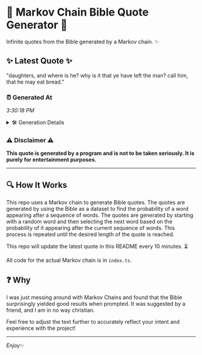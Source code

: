 # 📖 Markov Chain Bible Quote Generator 📖

Infinite quotes from the Bible generated by a Markov chain. ✨

## ✨ Latest Quote ✨
"daughters, and where is he? why is it that ye have left the man? call him, that he may eat bread."

### ⏰ Generated At
*3:30:18 PM*

<details>
    <summary>🛠️ Generation Details</summary>
    <p>
        <strong>🌱 Seed:</strong> daughters,<br>
        <strong>🔄 Iterations:</strong> 20<br>
        <strong>📜 Context History:</strong><br>[ daughters, ]: and<br>[ daughters,, and ]: where<br>[ daughters,, and, where ]: is<br>[ daughters,, and, where, is ]: he?<br>[ daughters,, and, where, is, he? ]: why<br>[ daughters,, and, where, is, he?, why ]: is<br>[ and, where, is, he?, why, is ]: it<br>[ where, is, he?, why, is, it ]: that<br>[ is, he?, why, is, it, that ]: ye<br>[ he?, why, is, it, that, ye ]: have<br>[ why, is, it, that, ye, have ]: left<br>[ is, it, that, ye, have, left ]: the<br>[ it, that, ye, have, left, the ]: man?<br>[ that, ye, have, left, the, man? ]: call<br>[ ye, have, left, the, man?, call ]: him,<br>[ have, left, the, man?, call, him, ]: that<br>[ left, the, man?, call, him,, that ]: he<br>[ the, man?, call, him,, that, he ]: may<br>[ man?, call, him,, that, he, may ]: eat<br>[ call, him,, that, he, may, eat ]: bread.<br>
    </p>
</details>

### ⚠️ Disclaimer ⚠️
**This quote is generated by a program and is not to be taken seriously. It is purely for entertainment purposes.**

---

## 🔍 How It Works

This repo uses a Markov chain to generate Bible quotes. The quotes are generated by using the Bible as a dataset to find the probability of a word appearing after a sequence of words. The quotes are generated by starting with a random word and then selecting the next word based on the probability of it appearing after the current sequence of words. This process is repeated until the desired length of the quote is reached.

This repo will update the latest quote in this README every 10 minutes. ⏳

All code for the actual Markov chain is in `index.ts`.

## ❓ Why

I was just messing around with Markov Chains and found that the Bible surprisingly yielded good results when prompted. 
It was suggested by a friend, and I am in no way christian.

Feel free to adjust the text further to accurately reflect your intent and experience with the project!

---

*Enjoy*✨
